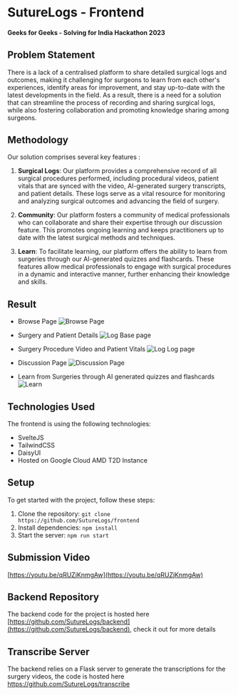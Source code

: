 # SutureLogs - Frontend

#### Geeks for Geeks - Solving for India Hackathon 2023

## Problem Statement

There is a lack of a centralised platform to share detailed surgical logs and outcomes, making it challenging for surgeons to learn from each other's experiences, identify areas for improvement, and stay up-to-date with the latest developments in the field. As a result, there is a need for a solution that can streamline the process of recording and sharing surgical logs, while also fostering collaboration and promoting knowledge sharing among surgeons.

## Methodology

Our solution comprises several key features :

1.  **Surgical Logs**: Our platform provides a comprehensive record of all surgical procedures performed, including procedural videos, patient vitals that are synced with the video, AI-generated surgery transcripts, and patient details. These logs serve as a vital resource for monitoring and analyzing surgical outcomes and advancing the field of surgery.

2.  **Community**: Our platform fosters a community of medical professionals who can collaborate and share their expertise through our discussion feature. This promotes ongoing learning and keeps practitioners up to date with the latest surgical methods and techniques.

3.  **Learn**: To facilitate learning, our platform offers the ability to learn from surgeries through our AI-generated quizzes and flashcards. These features allow medical professionals to engage with surgical procedures in a dynamic and interactive manner, further enhancing their knowledge and skills.

## Result

-   Browse Page
    ![Browse Page](https://i.imgur.com/BoJrYnv.png)

-   Surgery and Patient Details
    ![Log Base page](https://i.imgur.com/MJKIEgx.png)

-   Surgery Procedure Video and Patient Vitals
    ![Log Log page](https://i.imgur.com/YIwQoAz.png)

-   Discussion Page
    ![Discussion Page](https://i.imgur.com/lTU1yk9.png)

-   Learn from Surgeries through AI generated quizzes and flashcards
    ![Learn](https://i.imgur.com/UxxisVG.png)

## Technologies Used

The frontend is using the following technologies:

-   SvelteJS
-   TailwindCSS
-   DaisyUI
-   Hosted on Google Cloud AMD T2D Instance

## Setup

To get started with the project, follow these steps:

1.  Clone the repository: `git clone https://github.com/SutureLogs/frontend`
2.  Install dependencies: `npm install`
3.  Start the server: `npm run start`

## Submission Video

[https://youtu.be/qRUZjKnmgAw](https://youtu.be/qRUZjKnmgAw)

## Backend Repository

The backend code for the project is hosted here [https://github.com/SutureLogs/backend](https://github.com/SutureLogs/backend), check it out for more details

## Transcribe Server

The backend relies on a Flask server to generate the transcriptions for the surgery videos, the code is hosted here https://github.com/SutureLogs/transcribe
